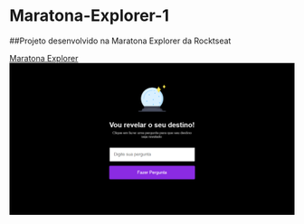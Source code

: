 # Maratona-Explorer-1
##Projeto desenvolvido na Maratona Explorer da Rocktseat

[Maratona Explorer](https://geanbressan.github.io/Maratona-Explorer-1/)
<img src="./maratona-explorer-preview.png" alt="Preview do projeto">
